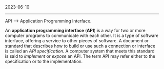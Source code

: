 2023-06-10

----

API --> Application Programming Interface.

An **application programming interface** (**API**) is a way for two or more computer programs to communicate with each other. It is a type of software interface, offering a service to other pieces of software. A document or standard that describes how to build or use such a connection or interface is called an _API specification_. A computer system that meets this standard is said to _implement_ or _expose_ an API. The term API may refer either to the specification or to the implementation.